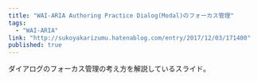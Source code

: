 ```yaml
---
title: "WAI-ARIA Authoring Practice Dialog(Modal)のフォーカス管理"
tags:
  - "WAI-ARIA"
link: "http://sukoyakarizumu.hatenablog.com/entry/2017/12/03/171400"
published: true
---
```


ダイアログのフォーカス管理の考え方を解説しているスライド。
